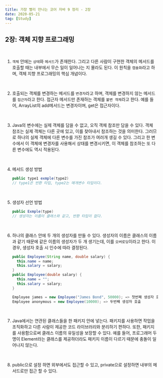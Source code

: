```yaml
---
title: 가장 빨리 만나는 코어 자바 9 정리 - 2장
date: 2020-05-21
tag: [Study]
---
```


## 2장: 객체 지향 프로그래밍

<br />

1. `객체` 안에는 `상태`와 `메서드`가 존재한다. 그리고 다른 사람이 구현한 객체의 메서드를 호출할 때는 내부에서 무슨 일이 일어나는 지 몰라도 된다. 이 원칙을 `캡슐화`라고 하며, 객체 지향 프로그래밍의 핵심 개념이다.

<br />

2. 호출되는 객체를 변경하는 메서드를 `변경자`라고 하며, 객체를 변경하지 않는 메서드를 `접근자`라고 한다. 접근자 메서드만 존재하는 객체를 `불변 객체`라고 한다. 예를 들어, ArrayList의 add메서드는 변경자이며, get은 접근자이다.

<br />

3. Java의 변수에는 실제 객체를 담을 수 없고, 오직 객체 참조만 담을 수 있다. 객체 참조는 실제 객체는 다른 곳에 있고, 이를 찾아내서 참조하는 것을 의미한다. 그러므로 하나의 실제 객체에 다른 변수를 가진 참조가 여러개 생길 수 있다. 그리고 한 변수에서 이 객체에 변경자를 사용해서 상태를 변경시키면, 이 객체를 참조하는 또 다른 변수에도 역시 적용된다.

<br />

4. 메서드 생성 방법
  
    ```java
    public type1 exmple(type2)
    // type1은 반환 타입, type2는 매개변수 타입이다.
    ```

<br />

5. 생성자 선언 방법

    ```java
    public Exmple(type)
    // 생성자는 이름이 클래스와 같고, 반환 타입이 없다.
    ```

<br />

6. 하나의 클래스 안에 두 개의 생성자를 만들 수 있다. 생성자의 이름은 클래스의 이름과 같기 때문에 같은 이름의 생성자가 두 개 생기는데, 이를 `오버로딩`이라고 한다. 이 경우, 생성자 호출 시 인수에 따라 결정된다.

    ```java
    public Employee(String name, double salary) {
      this.name = name;
      this.salary = salary;
    }
    public Employee(double salary) {
      this.name = "";
      this.salary = salary;
    }

    Employee james = new Employee("James Bond", 50000); => 첫번째 생성자 호출
    Employee anonymous = new Employee(10000); => 두번째 생성자 호출
    ```

<br />

7. Java에서는 연관된 클래스들을 한 패키지 안에 넣는다. 패키지를 사용하면 작업을 조직화하고 다른 사람이 제공한 코드 라이브러리와 분리하기 편하다. 또한, 패키지를 사용함으로써 클래스 이름의 유일성을 보장할 수 있다. 예를 들어, 프로그래머 두 명이 Element라는 클래스를 제공하더라도 패키지 이름이 다르기 때문에 충돌이 일어나지 않는다.

<br />

8. public으로 설정 하면 외부에서도 접근할 수 있고, private으로 설정하면 내부의 메서드로만 접근 할 수 있다.

<br />
